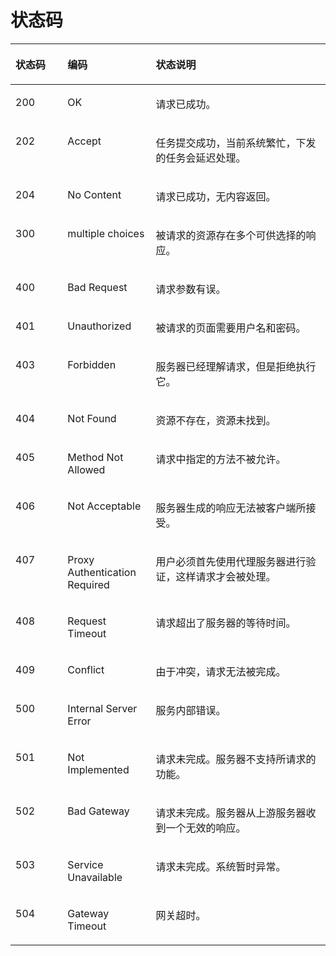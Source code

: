 # 状态码<a name="scm_02_0035"></a>

<a name="t982da1e0196d4ec1a28d1fbff2cc8191"></a>
<table><thead align="left"><tr id="r6e963322c1e740d181726d2f0e91df5a"><th class="cellrowborder" valign="top" width="16.54%" id="mcps1.1.4.1.1"><p id="a3b5bbe5a7f644fd3a74cecbfb3f7ed60"><a name="a3b5bbe5a7f644fd3a74cecbfb3f7ed60"></a><a name="a3b5bbe5a7f644fd3a74cecbfb3f7ed60"></a>状态码</p>
</th>
<th class="cellrowborder" valign="top" width="28.01%" id="mcps1.1.4.1.2"><p id="ad98d2f62bd064b4e96ea922645197c24"><a name="ad98d2f62bd064b4e96ea922645197c24"></a><a name="ad98d2f62bd064b4e96ea922645197c24"></a>编码</p>
</th>
<th class="cellrowborder" valign="top" width="55.45%" id="mcps1.1.4.1.3"><p id="a6bb6f1fe56a2454982832e8d56d354d8"><a name="a6bb6f1fe56a2454982832e8d56d354d8"></a><a name="a6bb6f1fe56a2454982832e8d56d354d8"></a>状态说明</p>
</th>
</tr>
</thead>
<tbody><tr id="row26201381819"><td class="cellrowborder" valign="top" width="16.54%" headers="mcps1.1.4.1.1 "><p id="p562018386813"><a name="p562018386813"></a><a name="p562018386813"></a>200</p>
</td>
<td class="cellrowborder" valign="top" width="28.01%" headers="mcps1.1.4.1.2 "><p id="p7538425819"><a name="p7538425819"></a><a name="p7538425819"></a>OK</p>
</td>
<td class="cellrowborder" valign="top" width="55.45%" headers="mcps1.1.4.1.3 "><p id="zh-cn_topic_0079615001_p35664277"><a name="zh-cn_topic_0079615001_p35664277"></a><a name="zh-cn_topic_0079615001_p35664277"></a>请求已成功。</p>
</td>
</tr>
<tr id="row21221724153518"><td class="cellrowborder" valign="top" width="16.54%" headers="mcps1.1.4.1.1 "><p id="a6e9275fc7fb24b7e8f467d92ce6dd887"><a name="a6e9275fc7fb24b7e8f467d92ce6dd887"></a><a name="a6e9275fc7fb24b7e8f467d92ce6dd887"></a>202</p>
</td>
<td class="cellrowborder" valign="top" width="28.01%" headers="mcps1.1.4.1.2 "><p id="p1994364012351"><a name="p1994364012351"></a><a name="p1994364012351"></a>Accept</p>
</td>
<td class="cellrowborder" valign="top" width="55.45%" headers="mcps1.1.4.1.3 "><p id="aa06fee00271a40c689bfabd647d50a22"><a name="aa06fee00271a40c689bfabd647d50a22"></a><a name="aa06fee00271a40c689bfabd647d50a22"></a>任务提交成功，当前系统繁忙，下发的任务会延迟处理。</p>
</td>
</tr>
<tr id="row516361086"><td class="cellrowborder" valign="top" width="16.54%" headers="mcps1.1.4.1.1 "><p id="p15115364819"><a name="p15115364819"></a><a name="p15115364819"></a>204</p>
</td>
<td class="cellrowborder" valign="top" width="28.01%" headers="mcps1.1.4.1.2 "><p id="p2123920113816"><a name="p2123920113816"></a><a name="p2123920113816"></a>No Content</p>
</td>
<td class="cellrowborder" valign="top" width="55.45%" headers="mcps1.1.4.1.3 "><p id="p151239205384"><a name="p151239205384"></a><a name="p151239205384"></a>请求已成功，无内容返回。</p>
</td>
</tr>
<tr id="row1040495820275"><td class="cellrowborder" valign="top" width="16.54%" headers="mcps1.1.4.1.1 "><p id="a7c62a8950a234e5daeb7f775e3165b55"><a name="a7c62a8950a234e5daeb7f775e3165b55"></a><a name="a7c62a8950a234e5daeb7f775e3165b55"></a>300</p>
</td>
<td class="cellrowborder" valign="top" width="28.01%" headers="mcps1.1.4.1.2 "><p id="p96851112192813"><a name="p96851112192813"></a><a name="p96851112192813"></a>multiple choices</p>
</td>
<td class="cellrowborder" valign="top" width="55.45%" headers="mcps1.1.4.1.3 "><p id="p19223974285"><a name="p19223974285"></a><a name="p19223974285"></a>被请求的资源存在多个可供选择的响应。</p>
</td>
</tr>
<tr id="row55915878143337"><td class="cellrowborder" valign="top" width="16.54%" headers="mcps1.1.4.1.1 "><p id="p32892230143337"><a name="p32892230143337"></a><a name="p32892230143337"></a>400</p>
</td>
<td class="cellrowborder" valign="top" width="28.01%" headers="mcps1.1.4.1.2 "><p id="p47024946143337"><a name="p47024946143337"></a><a name="p47024946143337"></a>Bad Request</p>
</td>
<td class="cellrowborder" valign="top" width="55.45%" headers="mcps1.1.4.1.3 "><p id="p50924307143337"><a name="p50924307143337"></a><a name="p50924307143337"></a>请求参数有误。</p>
</td>
</tr>
<tr id="row22032613286"><td class="cellrowborder" valign="top" width="16.54%" headers="mcps1.1.4.1.1 "><p id="a9d7be5f81f60482d9cf93f430ca3de39"><a name="a9d7be5f81f60482d9cf93f430ca3de39"></a><a name="a9d7be5f81f60482d9cf93f430ca3de39"></a>401</p>
</td>
<td class="cellrowborder" valign="top" width="28.01%" headers="mcps1.1.4.1.2 "><p id="p17342104742813"><a name="p17342104742813"></a><a name="p17342104742813"></a>Unauthorized</p>
</td>
<td class="cellrowborder" valign="top" width="55.45%" headers="mcps1.1.4.1.3 "><p id="p192791942172817"><a name="p192791942172817"></a><a name="p192791942172817"></a>被请求的页面需要用户名和密码。</p>
</td>
</tr>
<tr id="row63238796143346"><td class="cellrowborder" valign="top" width="16.54%" headers="mcps1.1.4.1.1 "><p id="p22068881143346"><a name="p22068881143346"></a><a name="p22068881143346"></a>403</p>
</td>
<td class="cellrowborder" valign="top" width="28.01%" headers="mcps1.1.4.1.2 "><p id="p42748959143346"><a name="p42748959143346"></a><a name="p42748959143346"></a>Forbidden</p>
</td>
<td class="cellrowborder" valign="top" width="55.45%" headers="mcps1.1.4.1.3 "><p id="p40113629143346"><a name="p40113629143346"></a><a name="p40113629143346"></a>服务器已经理解请求，但是拒绝执行它。</p>
</td>
</tr>
<tr id="row51469526143359"><td class="cellrowborder" valign="top" width="16.54%" headers="mcps1.1.4.1.1 "><p id="p8282095143359"><a name="p8282095143359"></a><a name="p8282095143359"></a>404</p>
</td>
<td class="cellrowborder" valign="top" width="28.01%" headers="mcps1.1.4.1.2 "><p id="p66869928143359"><a name="p66869928143359"></a><a name="p66869928143359"></a>Not Found</p>
</td>
<td class="cellrowborder" valign="top" width="55.45%" headers="mcps1.1.4.1.3 "><p id="p47755049143359"><a name="p47755049143359"></a><a name="p47755049143359"></a>资源不存在，资源未找到。</p>
</td>
</tr>
<tr id="row1675761214347"><td class="cellrowborder" valign="top" width="16.54%" headers="mcps1.1.4.1.1 "><p id="a5ee69c86da704c79a6980d42ea0c554d"><a name="a5ee69c86da704c79a6980d42ea0c554d"></a><a name="a5ee69c86da704c79a6980d42ea0c554d"></a>405</p>
</td>
<td class="cellrowborder" valign="top" width="28.01%" headers="mcps1.1.4.1.2 "><p id="p7464154003119"><a name="p7464154003119"></a><a name="p7464154003119"></a>Method Not Allowed</p>
</td>
<td class="cellrowborder" valign="top" width="55.45%" headers="mcps1.1.4.1.3 "><p id="a2e49d794c65a49fe9dfd3dcdc522ad60"><a name="a2e49d794c65a49fe9dfd3dcdc522ad60"></a><a name="a2e49d794c65a49fe9dfd3dcdc522ad60"></a>请求中指定的方法不被允许。</p>
</td>
</tr>
<tr id="row1184615912279"><td class="cellrowborder" valign="top" width="16.54%" headers="mcps1.1.4.1.1 "><p id="a62892fef54834c0b9500fe6e973f0a6a"><a name="a62892fef54834c0b9500fe6e973f0a6a"></a><a name="a62892fef54834c0b9500fe6e973f0a6a"></a>406</p>
</td>
<td class="cellrowborder" valign="top" width="28.01%" headers="mcps1.1.4.1.2 "><p id="p11427951321"><a name="p11427951321"></a><a name="p11427951321"></a>Not Acceptable</p>
</td>
<td class="cellrowborder" valign="top" width="55.45%" headers="mcps1.1.4.1.3 "><p id="a2a2db8a2ef2547adacef9526cd7aab37"><a name="a2a2db8a2ef2547adacef9526cd7aab37"></a><a name="a2a2db8a2ef2547adacef9526cd7aab37"></a>服务器生成的响应无法被客户端所接受。</p>
</td>
</tr>
<tr id="row5818102592716"><td class="cellrowborder" valign="top" width="16.54%" headers="mcps1.1.4.1.1 "><p id="a2d988bdfc20e4d89b58562d177f4888e"><a name="a2d988bdfc20e4d89b58562d177f4888e"></a><a name="a2d988bdfc20e4d89b58562d177f4888e"></a>407</p>
</td>
<td class="cellrowborder" valign="top" width="28.01%" headers="mcps1.1.4.1.2 "><p id="p10830182813321"><a name="p10830182813321"></a><a name="p10830182813321"></a>Proxy Authentication Required</p>
</td>
<td class="cellrowborder" valign="top" width="55.45%" headers="mcps1.1.4.1.3 "><p id="a9f74a7bb5cbb4caba97563775fa600f2"><a name="a9f74a7bb5cbb4caba97563775fa600f2"></a><a name="a9f74a7bb5cbb4caba97563775fa600f2"></a>用户必须首先使用代理服务器进行验证，这样请求才会被处理。</p>
</td>
</tr>
<tr id="row1542573483214"><td class="cellrowborder" valign="top" width="16.54%" headers="mcps1.1.4.1.1 "><p id="zh-cn_topic_0092358323_p131881511201"><a name="zh-cn_topic_0092358323_p131881511201"></a><a name="zh-cn_topic_0092358323_p131881511201"></a>408</p>
</td>
<td class="cellrowborder" valign="top" width="28.01%" headers="mcps1.1.4.1.2 "><p id="p597165883214"><a name="p597165883214"></a><a name="p597165883214"></a>Request Timeout</p>
</td>
<td class="cellrowborder" valign="top" width="55.45%" headers="mcps1.1.4.1.3 "><p id="p842519344322"><a name="p842519344322"></a><a name="p842519344322"></a>请求超出了服务器的等待时间。</p>
</td>
</tr>
<tr id="row325618152335"><td class="cellrowborder" valign="top" width="16.54%" headers="mcps1.1.4.1.1 "><p id="acff1b55a513244fdb40ccfba3e082ce1"><a name="acff1b55a513244fdb40ccfba3e082ce1"></a><a name="acff1b55a513244fdb40ccfba3e082ce1"></a>409</p>
</td>
<td class="cellrowborder" valign="top" width="28.01%" headers="mcps1.1.4.1.2 "><p id="a81c43e2d88524659b8e714133b56f674"><a name="a81c43e2d88524659b8e714133b56f674"></a><a name="a81c43e2d88524659b8e714133b56f674"></a>Conflict</p>
</td>
<td class="cellrowborder" valign="top" width="55.45%" headers="mcps1.1.4.1.3 "><p id="p525617158331"><a name="p525617158331"></a><a name="p525617158331"></a>由于冲突，请求无法被完成。</p>
</td>
</tr>
<tr id="row784572820273"><td class="cellrowborder" valign="top" width="16.54%" headers="mcps1.1.4.1.1 "><p id="p1051020374274"><a name="p1051020374274"></a><a name="p1051020374274"></a>500</p>
</td>
<td class="cellrowborder" valign="top" width="28.01%" headers="mcps1.1.4.1.2 "><p id="p1151033792714"><a name="p1151033792714"></a><a name="p1151033792714"></a>Internal Server Error</p>
</td>
<td class="cellrowborder" valign="top" width="55.45%" headers="mcps1.1.4.1.3 "><p id="p1351163720274"><a name="p1351163720274"></a><a name="p1351163720274"></a>服务内部错误。</p>
</td>
</tr>
<tr id="row178393433330"><td class="cellrowborder" valign="top" width="16.54%" headers="mcps1.1.4.1.1 "><p id="a20a4f668d28f43adbcc5cc05f3e466e9"><a name="a20a4f668d28f43adbcc5cc05f3e466e9"></a><a name="a20a4f668d28f43adbcc5cc05f3e466e9"></a>501</p>
</td>
<td class="cellrowborder" valign="top" width="28.01%" headers="mcps1.1.4.1.2 "><p id="p2465552173317"><a name="p2465552173317"></a><a name="p2465552173317"></a>Not Implemented</p>
</td>
<td class="cellrowborder" valign="top" width="55.45%" headers="mcps1.1.4.1.3 "><p id="p10840443113319"><a name="p10840443113319"></a><a name="p10840443113319"></a>请求未完成。服务器不支持所请求的功能。</p>
</td>
</tr>
<tr id="row2071515610348"><td class="cellrowborder" valign="top" width="16.54%" headers="mcps1.1.4.1.1 "><p id="a183c3ca826cf47b0b6a73fbb01fbfe2b"><a name="a183c3ca826cf47b0b6a73fbb01fbfe2b"></a><a name="a183c3ca826cf47b0b6a73fbb01fbfe2b"></a>502</p>
</td>
<td class="cellrowborder" valign="top" width="28.01%" headers="mcps1.1.4.1.2 "><p id="p6435910183411"><a name="p6435910183411"></a><a name="p6435910183411"></a>Bad Gateway</p>
</td>
<td class="cellrowborder" valign="top" width="55.45%" headers="mcps1.1.4.1.3 "><p id="a89b31fcd44164c5a868979a483f831a5"><a name="a89b31fcd44164c5a868979a483f831a5"></a><a name="a89b31fcd44164c5a868979a483f831a5"></a>请求未完成。服务器从上游服务器收到一个无效的响应。</p>
</td>
</tr>
<tr id="row48695307347"><td class="cellrowborder" valign="top" width="16.54%" headers="mcps1.1.4.1.1 "><p id="a736c1a83406743ab8943976ced9208d8"><a name="a736c1a83406743ab8943976ced9208d8"></a><a name="a736c1a83406743ab8943976ced9208d8"></a>503</p>
</td>
<td class="cellrowborder" valign="top" width="28.01%" headers="mcps1.1.4.1.2 "><p id="p32228365345"><a name="p32228365345"></a><a name="p32228365345"></a>Service Unavailable</p>
</td>
<td class="cellrowborder" valign="top" width="55.45%" headers="mcps1.1.4.1.3 "><p id="a19792c63504843ba886446204f257475"><a name="a19792c63504843ba886446204f257475"></a><a name="a19792c63504843ba886446204f257475"></a>请求未完成。系统暂时异常。</p>
</td>
</tr>
<tr id="row643211514349"><td class="cellrowborder" valign="top" width="16.54%" headers="mcps1.1.4.1.1 "><p id="a3ebf4c9e9c3c42499625a598205c7c8d"><a name="a3ebf4c9e9c3c42499625a598205c7c8d"></a><a name="a3ebf4c9e9c3c42499625a598205c7c8d"></a>504</p>
</td>
<td class="cellrowborder" valign="top" width="28.01%" headers="mcps1.1.4.1.2 "><p id="p4362181183512"><a name="p4362181183512"></a><a name="p4362181183512"></a>Gateway Timeout</p>
</td>
<td class="cellrowborder" valign="top" width="55.45%" headers="mcps1.1.4.1.3 "><p id="zh-cn_topic_0092358323_p408623011201"><a name="zh-cn_topic_0092358323_p408623011201"></a><a name="zh-cn_topic_0092358323_p408623011201"></a>网关超时。</p>
</td>
</tr>
</tbody>
</table>

